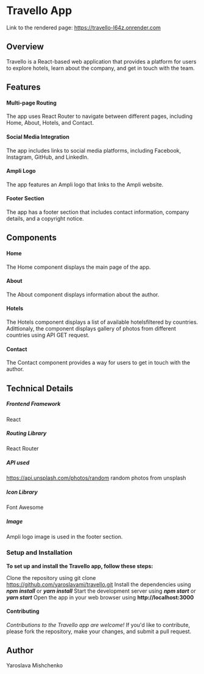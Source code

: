 # Travello App
Link to the rendered page: <https://travello-l64z.onrender.com>
## Overview
Travello is a React-based web application that provides a platform for users to explore hotels, learn about the company, and get in touch with the team.

## Features
#### Multi-page Routing
The app uses React Router to navigate between different pages, including Home, About, Hotels, and Contact.
#### Social Media Integration 
The app includes links to social media platforms, including Facebook, Instagram, GitHub, and LinkedIn.
#### Ampli Logo
The app features an Ampli logo that links to the Ampli website.
#### Footer Section
The app has a footer section that includes contact information, company details, and a copyright notice.
## Components
#### Home
The Home component displays the main page of the app.
#### About
The About component displays information about the author.
#### Hotels
The Hotels component displays a list of available hotelsfiltered by countries. Adittionaly, the component displays gallery of photos from different countries using API GET request.
#### Contact
The Contact component provides a way for users to get in touch with the author.
## Technical Details
##### Frontend Framework
React
##### Routing Library
React Router
##### API used
<https://api.unsplash.com/photos/random> random photos from unsplash
##### Icon Library 
Font Awesome
##### Image 
Ampli logo image is used in the footer section.
### Setup and Installation
**To set up and install the Travello app, follow these steps:**

Clone the repository using git clone <https://github.com/yaroslavami/travello.git>
Install the dependencies using ***npm install*** or ***yarn install***
Start the development server using ***npm start*** or ***yarn start***
Open the app in your web browser using **http://localhost:3000**

#### Contributing
*Contributions to the Travello app are welcome!* If you'd like to contribute, please fork the repository, make your changes, and submit a pull request.

## Author
Yaroslava Mishchenko
